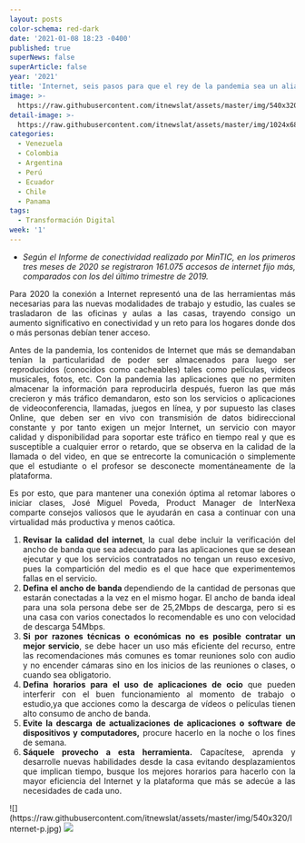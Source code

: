 ```yaml
---
layout: posts
color-schema: red-dark
date: '2021-01-08 18:23 -0400'
published: true
superNews: false
superArticle: false
year: '2021'
title: 'Internet, seis pasos para que el rey de la pandemia sea un aliado'
image: >-
  https://raw.githubusercontent.com/itnewslat/assets/master/img/540x320/Internet-p.jpg
detail-image: >-
  https://raw.githubusercontent.com/itnewslat/assets/master/img/1024x680/Internet-g.jpg
categories:
  - Venezuela
  - Colombia
  - Argentina
  - Perú
  - Ecuador
  - Chile
  - Panama
tags:
  - Transformación Digital
week: '1'
---
```

<ul style="text-align: justify;">
	<li><em>Según el Informe de conectividad realizado por MinTIC, en los primeros tres meses de 2020 se registraron 161.075 accesos de internet fijo más, comparados con los del último trimestre de 2019.</em></li>
</ul>
<p style="text-align: justify;">Para 2020 la conexión a Internet representó una de las herramientas más necesarias para las nuevas modalidades de trabajo y estudio, las cuales se trasladaron de las oficinas y aulas a las casas, trayendo consigo un aumento significativo en conectividad y un reto para los hogares donde dos o más personas debían tener acceso.</p>
<p style="text-align: justify;">Antes de la pandemia, los contenidos de Internet que más se demandaban tenían la particularidad de poder ser almacenados para luego ser reproducidos (conocidos como cacheables) tales como películas, videos musicales, fotos, etc. Con la pandemia las aplicaciones que no permiten almacenar la información para reproducirla después, fueron las que más crecieron y más tráfico demandaron, esto son los servicios o aplicaciones de videoconferencia, llamadas, juegos en línea, y por supuesto las clases Online, que deben ser en vivo con transmisión de datos bidireccional constante y por tanto exigen un mejor Internet, un servicio con mayor calidad y disponibilidad para soportar este tráfico en tiempo real y que es susceptible a cualquier error o retardo, que se observa en la calidad de la llamada o del video, en que se entrecorte la comunicación o simplemente que el estudiante o el profesor se desconecte momentáneamente de la plataforma.</p>
<p style="text-align: justify;">Es por esto, que para mantener una conexión óptima al retomar labores o iniciar clases, José Miguel Poveda, Product Manager de InterNexa comparte consejos valiosos que le ayudarán en casa a continuar con una virtualidad más productiva y menos caótica.</p>

<ol>
	<li style="text-align: justify;"><strong>Revisar la calidad del internet</strong>, la cual debe incluir la verificación del ancho de banda que sea adecuado para las aplicaciones que se desean ejecutar y que los servicios contratados no tengan un reuso excesivo, pues la compartición del medio es el que hace que experimentemos fallas en el servicio.</li>
	<li style="text-align: justify;"><strong>Defina el ancho de banda </strong>dependiendo de la cantidad de personas que estarán conectadas a la vez en el mismo hogar. El ancho de banda ideal para una sola persona debe ser de 25,2Mbps de descarga, pero si es una casa con varios conectados lo recomendable es uno con velocidad de descarga 54Mbps.</li>
	<li style="text-align: justify;"><strong>Si por razones técnicas o económicas no es posible contratar un mejor servicio</strong>, se debe hacer un uso más eficiente del recurso, entre las recomendaciones más comunes es tomar reuniones solo con audio y no encender cámaras sino en los inicios de las reuniones o clases, o cuando sea obligatorio.</li>
	<li style="text-align: justify;"><strong>Defina horarios para el uso de aplicaciones de ocio </strong>que pueden interferir con el buen funcionamiento al momento de trabajo o estudio,ya que acciones como la descarga de vídeos o películas tienen alto consumo de ancho de banda.</li>
	<li style="text-align: justify;"><strong>Evite la descarga de actualizaciones de aplicaciones o software de dispositivos y computadores,</strong> procure hacerlo en la noche o los fines de semana.</li>
	<li style="text-align: justify;"><strong>Sáquele provecho a esta herramienta.</strong> Capacítese, aprenda y desarrolle nuevas habilidades desde la casa evitando desplazamientos que implican tiempo, busque los mejores horarios para hacerlo con la mayor eficiencia del Internet y la plataforma que más se adecúe a las necesidades de cada uno.</li>
</ol>
![](https://raw.githubusercontent.com/itnewslat/assets/master/img/540x320/Internet-p.jpg)

<img src="https://tracker.metricool.com/c3po.jpg?hash=56f88a41e39ab42c063cc51676587a04"/>